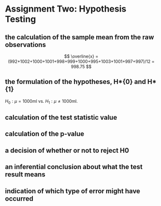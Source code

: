 # Assignment Two: Hypothesis Testing

## the calculation of the sample mean from the raw observations

$$ \overline{x} = (992+1002+1000+1001+998+999+1000+995+1003+1001+997+997)/12 = 998.75 $$

## the formulation of the hypotheses, H*{0} and H*{1}

$H_{0}: \mu = 1000$ml vs. $H_{1}: \mu \neq 1000$ml.

## calculation of the test statistic value

## calculation of the p-value

## a decision of whether or not to reject H0

## an inferential conclusion about what the test result means

## indication of which type of error might have occurred
